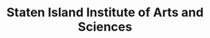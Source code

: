 ---
layout: repo
title: "Staten Island Institute of Arts and Sciences"
id: 23098
permalink: repos/23098/
---